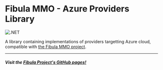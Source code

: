 # Fibula MMO - Azure Providers Library

![.NET](https://github.com/fibula-mmo/fibula-parsing-cip/workflows/.NET/badge.svg)

A library containing implementations of providers targetting Azure cloud, compatible with [the Fibula MMO project](https://github.com/jlnunez89/fibula-mmo).

---

##### Visit the [Fibula Project's GitHub pages!](https://jlnunez89.github.io/fibula-mmo/index.html)
